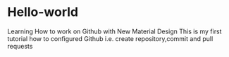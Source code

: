 # Hello-world
Learning How to work on Github with New Material Design
This is my first tutorial how to configured Github i.e. create repository,commit and pull requests
